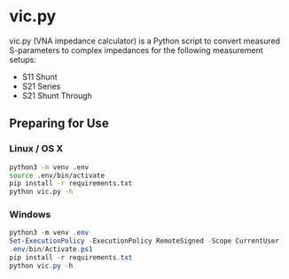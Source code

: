 # vic.py

vic.py (VNA impedance calculator) is a Python script to convert measured S-parameters to complex impedances for the following measurement setups:

* S11 Shunt
* S21 Series
* S21 Shunt Through

## Preparing for Use

### Linux / OS X

```sh
python3 -m venv .env
source .env/bin/activate
pip install -r requirements.txt
python vic.py -h
```

### Windows

```powershell
python3 -m venv .env
Set-ExecutionPolicy -ExecutionPolicy RemoteSigned -Scope CurrentUser
.env/bin/Activate.ps1
pip install -r requirements.txt
python vic.py -h
```
